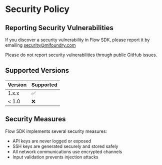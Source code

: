 # Security Policy

## Reporting Security Vulnerabilities

If you discover a security vulnerability in Flow SDK, please report it by emailing security@mlfoundry.com

Please do not report security vulnerabilities through public GitHub issues.

## Supported Versions

| Version | Supported          |
| ------- | ------------------ |
| 1.x.x   | :white_check_mark: |
| < 1.0   | :x:                |

## Security Measures

Flow SDK implements several security measures:

- API keys are never logged or exposed
- SSH keys are generated securely and stored safely
- All network communications use encrypted channels
- Input validation prevents injection attacks